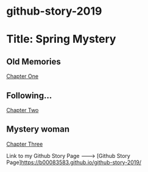 # github-story-2019

# Title: Spring Mystery

## Old Memories
[Chapter One](Chapter01.md)
## Following...
[Chapter Two](Chapter02.md)
## Mystery woman 
[Chapter Three](Chapter03.md)

Link to my Github Story Page ---> [Github Story Page]https://b00083583.github.io/github-story-2019/
